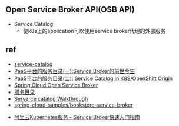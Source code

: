 

## Open Service Broker API(OSB API)
+ Service Catalog
    - 使k8s上的application可以使用service broker代理的外部服务

## ref
+ [service-catalog](https://github.com/kubernetes-sigs/service-catalog)
+ [PaaS平台的服务目录(一):Service Broker的前世今生](https://www.jianshu.com/p/52b3bc647996)
+ [PaaS平台的服务目录(二): Service Catalog in K8S/OpenShift Origin](https://www.jianshu.com/p/e4615868adac)
+ [Spring Cloud Open Service Broker](https://spring.io/projects/spring-cloud-open-service-broker#overview)
+ [服务目录](https://kubernetes.io/zh/docs/concepts/extend-kubernetes/service-catalog/)
+ [Serverce catalog Walkthrough](https://svc-cat.io/docs/walkthrough/#step-1---installing-the-ups-broker-server)
+ [spring-cloud-samples/bookstore-service-broker](https://github.com/spring-cloud-samples/bookstore-service-broker)
<!-- ali cloud -->
+ [阿里云Kubernetes服务 - Service Broker快速入门指南](https://developer.aliyun.com/article/592156)